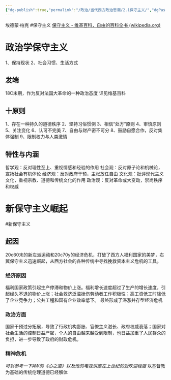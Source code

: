 ```yaml
---
{"dg-publish":true,"permalink":"/政治/当代西方政治思潮/2.1保守主义/","dgPassFrontmatter":true}
---
```


埃德蒙·柏克
#保守主义 
[保守主义 - 维基百科，自由的百科全书 (wikipedia.org)](https://zh.wikipedia.org/wiki/%E4%BF%9D%E5%AE%88%E4%B8%BB%E4%B9%89)
# 政治学保守主义
1、保持现状
2、社会习惯、生活方式
## 发端
18C末期，作为反对法国大革命的一种政治态度
详见维基百科
## 十原则
1、存在一种持久的道德秩序
2、坚持习俗惯例
3、相信“处方”原则
4、审慎原则
5、关注变化
6、认可不完美
7、自由与财产密不可分
8、鼓励自愿合作，反对集体强制
9、限制权力与人类激情

## 特性与内涵
哲学观：反对理性至上、重视情感和经验的作用
社会观：反对原子论和机械论，宣扬社会有机体论
经济观：反对政府干预，主张放任自由
文化观：批评现代主义文化，重视宗教、道德和传统文化的作用
政治观：反对革命或大变动，崇尚秩序和权威


# 新保守主义崛起
#新保守主义 
## 起因
20c60末的新左派运动和20c70y的经济危机，打破了西方人福利国家的美梦，右翼保守主义迅速崛起，从西方社会的各种传统中寻找挽救资本主义危机的工具。
### 经济原因
福利国家政策引起生产停滞和物价上涨。福利增长速度超过了生产的增长速度，引起经久不退的物价上涨；社会救济泛滥挫伤劳动者工作积极性；高工资低工时降低了企业竞争力；公共工程和国有企业效率低下。
最终形成了滞涨并存型经济危机
### 政治方面
国家干预过分拓展，导致了行政机构膨胀、官僚主义滋长、政府权威衰落；国家对社会生活的控制日益严密，个人的自由越来越受到限制，也日益加重了人民群众的负担，进一步导致了政府的财政危机。
### 精神危机
*可以参考一下AW的《心之道》以及他的电视讲座在上世纪的受欢迎程度*
以基督教为基础的传统伦理道德已经解体